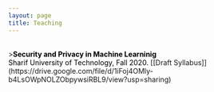 ```yaml
---
layout: page
title: Teaching
---
```


<br>
><font color="black"><b>Security and Privacy in Machine Learninig</b> <br>
  Sharif University of Technology, Fall 2020. </font>[[Draft Syllabus]](https://drive.google.com/file/d/1iFoj4OMly-b4LsOWpNOLZObpywsiRBL9/view?usp=sharing)<br><br>
